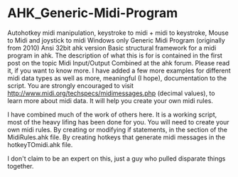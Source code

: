 # AHK_Generic-Midi-Program
Autohotkey midi manipulation, keystroke to midi + midi to keystroke, Mouse to Midi and joystick to midi
Windows only
Generic Midi Program (originally from 2010) Ansi 32bit ahk version 
  Basic structural framework for a midi program in ahk.
  The description of what this is for is contained in the first post on the topic Midi Input/Output Combined at the ahk forum.
  Please read it, if you want to know more.
  I have added a few more examples for different midi data types as well as more, meaningful (I hope), documentation to the script.
  You are strongly encouraged to visit http://www.midi.org/techspecs/midimessages.php (decimal values), to learn more 
  about midi data.  It will help you create your own midi rules.
  
  I have combined much of the work of others here.
  It is a working script, most of the heavy lifing has been done for you.
  You will need to create your own midi rules. 
  By creating or modifying if statements, in the section of the MidiRules.ahk file.
  By creating hotkeys that generate midi messages in the hotkeyTOmidi.ahk file.
  
  I don't claim to be an expert on this, just a guy who pulled disparate things together.
